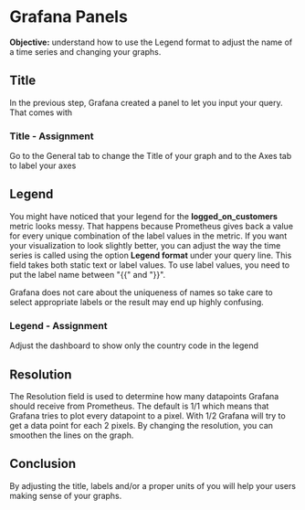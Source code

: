 # Grafana Panels

**Objective:** understand how to use the Legend format to adjust the name of a time series and changing your graphs.

## Title
In the previous step, Grafana created a panel to let you input your query. That comes with 

### Title - Assignment 
Go to the General tab to change the Title of your graph and to the Axes tab to label your axes

## Legend
You might have noticed that your legend for the **logged_on_customers** metric looks messy. That happens because Prometheus gives
back a value for every unique combination of the label values in the metric. If you want your visualization to look slightly better,
you can adjust the way the time series is called using the option **Legend format** under your query line. 
This field takes both static text or label values. To use label values, you need to put the label name between "{{" and "}}".

Grafana does not care about the uniqueness of names so take care to select appropriate labels or the result may end up highly 
confusing. 

### Legend - Assignment 
Adjust the dashboard to show only the country code in the legend

## Resolution
The Resolution field is used to determine how many datapoints Grafana should receive from Prometheus. The default is 1/1 which 
means that Grafana tries to plot every datapoint to a pixel. With 1/2 Grafana will try to get a data point for each 2 pixels. 
By changing the resolution, you can smoothen the lines on the graph. 

## Conclusion
By adjusting the title, labels and/or a proper units of you will help your users making sense
of your graphs.

